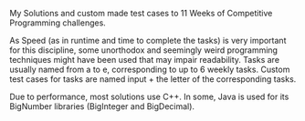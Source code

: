 My Solutions and custom made test cases to 11 Weeks of Competitive Programming challenges. 

As Speed (as in runtime and time to complete the tasks) is very important for this discipline, 
some unorthodox and seemingly weird programming techniques might have been used that may impair readability. 
Tasks are usually named from a to e, corresponding to up to 6 weekly tasks. Custom test cases for tasks are named input + the letter of the corresponding tasks.

Due to performance, most solutions use C++. In some, Java is used for its BigNumber libraries (BigInteger and BigDecimal). 



